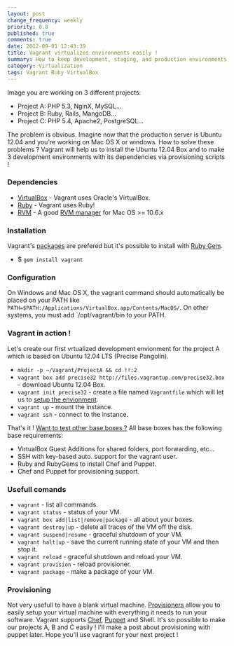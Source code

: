 ```yaml
---
layout: post
change_frequency: weekly
priority: 0.8
published: true
comments: true
date: 2012-09-01 12:43:39
title: Vagrant virtualizes environments easily !
summary: How to keep development, staging, and production environments as similar as possible ? Virtualization is a good solution, and Vagrant will help us to do that. It's powerfull, lightweight, reproducible and portable ! Moreover it's easy to create and to setup. Interested ?
category: Virtualization
tags: Vagrant Ruby VirtualBox
---
```


Image you are working on 3 different projects:

* Project A: PHP 5.3, NginX, MySQL...
* Project B: Ruby, Rails, MangoDB...
* Project C: PHP 5.4, Apache2, PostgreSQL...

The problem is obvious. Imagine now that the production server is Ubuntu 12.04 and you're working on Mac OS X or windows. How to solve these problems ? Vagrant will help us to install the Ubuntu 12.04 Box and to make 3 development environments with its dependencies via provisioning scripts !

### Dependencies
* [VirtualBox](https://www.virtualbox.org) - Vagrant uses Oracle's VirtualBox.
* [Ruby](http://www.ruby-lang.org) - Vagrant uses Ruby!
* [RVM](https://rvm.io) - A good [RVM manager](http://unfiniti.com/software/mac/jewelrybox) for Mac OS >= 10.6.x

### Installation
Vagrant's [packages](http://downloads.vagrantup.com) are prefered but it's possible to install with [Ruby Gem](http://rubygems.org).

* $ `gem install vagrant`

### Configuration
On Windows and Mac OS X, the vagrant command should automatically be placed on your PATH like `PATH=$PATH:/Applications/VirtualBox.app/Contents/MacOS/`. On other systems, you must add `/opt/vagrant/bin to your PATH.

### Vagrant in action !
Let's create our first vrtualized development envionment for the project A which is based on Ubuntu 12.04 LTS (Precise Pangolin).

* `mkdir -p ~/Vagrant/ProjectA && cd !!:2`
* `vagrant box add precise32 http://files.vagrantup.com/precise32.box` - download Ubuntu 12.04 Box.
* `vagrant init precise32` - create a file named `Vagrantfile` which will let us to [setup the envionment](http://vagrantup.com/v1/docs/vagrantfile.html).
* `vagrant up` - mount the instance.
* `vagrant ssh` - connect to the instance.

That's it ! [Want to test other base boxes ?](http://www.vagrantbox.es) All base boxes has the following base requirements:

* VirtualBox Guest Additions for shared folders, port forwarding, etc...
* SSH with key-based auto. support for the vagrant user.
* Ruby and RubyGems to install Chef and Puppet.
* Chef and Puppet for provisioning support.

### Usefull comands

* `vagrant` - list all commands.
* `vagrant status` - status of your VM.
* `vagrant box add|list|remove|package` - all about your boxes.
* `vagrant destroy|up` - delete all traces of the VM off the disk.
* `vagrant suspend|resume` - graceful shutdown of your VM.
* `vagrant halt|up` - save the current running state of your VM and then stop it.
* `vagrant reload` - graceful shutdown and reload your VM.
* `vagrant provision` - reload provisioner.
* `vagrant package` - make a package of your VM.

### Provisioning 
Not very usefull to have a blank virtual machine. [Provisioners](http://vagrantup.com/v1/docs/provisioners.html) allow you to easily setup your virtual machine with everything it needs to run your software. Vagrant supports [Chef](http://www.opscode.com/chef), [Puppet](http://puppetlabs.com/puppet) and Shell. It's so possible to make our projects A, B and C easily ! I'll make a post about provisioning with puppet later. Hope you'll use vagrant for your next project !